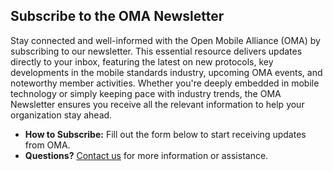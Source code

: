 ## Subscribe to the OMA Newsletter

Stay connected and well-informed with the Open Mobile Alliance (OMA) by subscribing to our newsletter. This essential resource delivers updates directly to your inbox, featuring the latest on new protocols, key developments in the mobile standards industry, upcoming OMA events, and noteworthy member activities. Whether you're deeply embedded in mobile technology or simply keeping pace with industry trends, the OMA Newsletter ensures you receive all the relevant information to help your organization stay ahead.

- **How to Subscribe:** Fill out the form below to start receiving updates from OMA.
- **Questions?** [Contact us](/contact_us) for more information or assistance.
